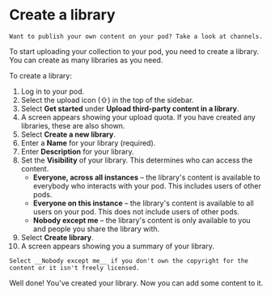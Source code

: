 # Create a library

```{tip}
Want to publish your own content on your pod? Take a look at channels.
```

To start uploading your collection to your pod, you need to create a library. You can create as many libraries as you need.

To create a library:

1. Log in to your pod.
2. Select the upload icon (⇧) in the top of the sidebar.
3. Select __Get started__ under __Upload third-party content in a library__.
4. A screen appears showing your upload quota. If you have created any libraries, these are also shown.
5. Select __Create a new library__.
6. Enter a __Name__ for your library (required).
7. Enter __Description__ for your library.
8. Set the __Visibility__ of your library. This determines who can access the content.
   - __Everyone, across all instances__ – the library's content is available to everybody who interacts with your pod. This includes users of other pods.
   - __Everyone on this instance__ – the library's content is available to all users on your pod. This does not include users of other pods.
   - __Nobody except me__ – the library's content is only available to you and people you share the library with.
9. Select __Create library__.
10. A screen appears showing you a summary of your library.

```{warning}
Select __Nobody except me__ if you don't own the copyright for the content or it isn't freely licensed.
```

Well done! You've created your library. Now you can add some content to it.
